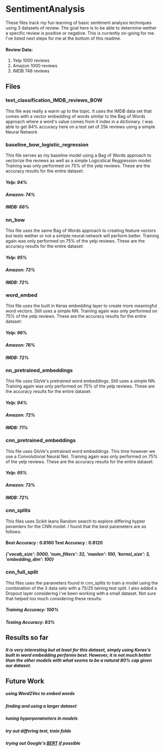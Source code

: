 # SentimentAnalysis

These files track my fun learning of basic sentiment analysis techniques using 3 datasets of review. The goal here is to be able to determine wether a specific review is positive or negative. This is currently on-going for me. I've listed next steps for me at the bottom of this readme.
#### Review Data:
1. Yelp 1000 reviews
2. Amazon 1000 reviews
3. IMDB 748 reviews

## Files
### text_classification_IMDB_reviews_BOW
This file was really a warm up to the topic. It uses the IMDB data set that comes with a vector embedding of words similar to the Bag of Words approach where
a word's value comes from it index in a dictionary. I was able to get 84% accuracy here on a test set of 25k reviews using a 
simple Neural Network

### baseline_bow_logistic_regression
This file serves as my baseline model using a Bag of Words approach to vectorize the reviews as well as a simple Logicstical Reggression model. Training was only performed on 75% of the yelp reviews. These are the accuracy results for the entire dataset: 
##### Yelp: 94%
##### Amazon: 74%
##### IMDB: 66%

### nn_bow
This file uses the same Bag of Words approach to creating feature vectors but tests wether or not a simlple neural network will perform better. Training again was only performed on 75% of the yelp reviews. These are the accuracy results for the entire dataset: 
##### Yelp: 95%
##### Amazon: 73%
##### IMDB: 72%

### word_embed
This file uses the built in Keras embedding layer to create more meaningful word vectors. Still uses a simple NN. Training again was only performed on 75% of the yelp reviews. These are the accuracy results for the entire dataset: 
##### Yelp: 96%
##### Amazon: 76%
##### IMDB: 72%

### nn_pretrained_embeddings
This file uses GloVe's pretrained word embeddings. Still uses a simple NN. Training again was only performed on 75% of the yelp reviews. These are the accuracy results for the entire dataset: 
##### Yelp: 94%
##### Amazon: 72%
##### IMDB: 71%

### cnn_pretrained_embeddings
This file uses GloVe's pretrained word embeddings. This time however we use a Convolutional Neural Net. Training again was only performed on 75% of the yelp reviews. These are the accuracy results for the entire dataset: 
##### Yelp: 95%
##### Amazon: 73%
##### IMDB: 72%

### cnn_splits
This files uses Scikit leans Random search to explore differing hypter peramters for the CNN model. I found that the best parameters are as follows: 
#### Best Accuracy : 0.8160  Test Accuracy : 0.8120
##### {'vocab_size': 5000, 'num_filters': 32, 'maxlen': 100, 'kernel_size': 3, 'embedding_dim': 100}

### cnn_full_split
This files uses the parameters found in cnn_splits to train a model using the combination of the 3 data sets with a 75/25 taining test split. I also added a Dropout layer considering i've been working with a small dataset. Not sure that helped too much considering these results:

##### Training Accuracy: 100%
##### Testing Accuracy: 83%

## Results so far
##### It is very interesting but at least for this dataset, simply using Keras's built in word embedding performs best. However, it is not much better than the other models with what seems to be a natural 80% cap given our dataset.




## Future Work
##### using Word2Vec to embed words
##### finding and using a larger dataset
##### tuning hyperperameters in models
##### try out differing test, train folds
##### trying out Google's [BERT](https://github.com/google-research/bert) if possible
